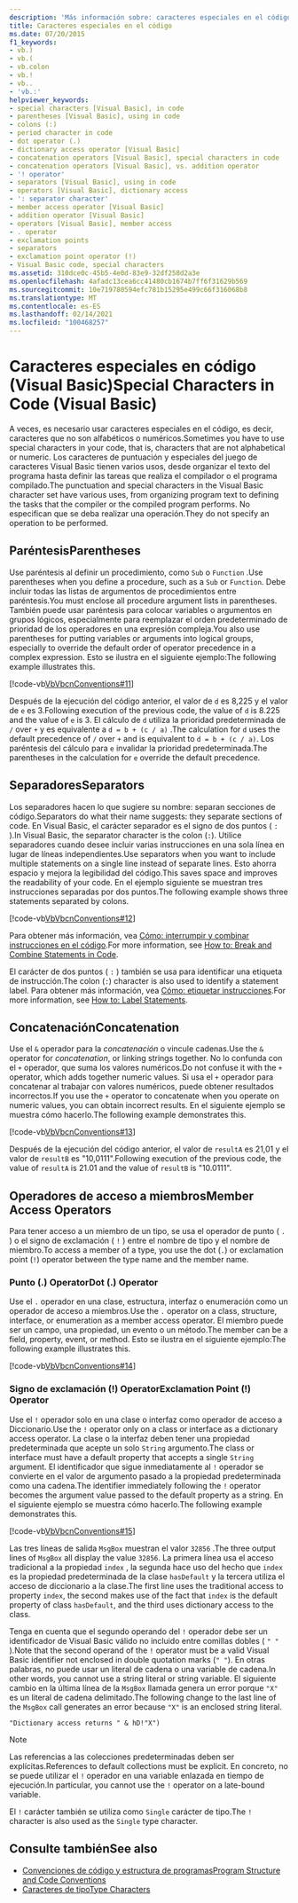 ```yaml
---
description: 'Más información sobre: caracteres especiales en el código (Visual Basic)'
title: Caracteres especiales en el código
ms.date: 07/20/2015
f1_keywords:
- vb.)
- vb.(
- vb.colon
- vb.!
- vb..
- 'vb.:'
helpviewer_keywords:
- special characters [Visual Basic], in code
- parentheses [Visual Basic], using in code
- colons (:)
- period character in code
- dot operator (.)
- dictionary access operator [Visual Basic]
- concatenation operators [Visual Basic], special characters in code
- concatenation operators [Visual Basic], vs. addition operator
- '! operator'
- separators [Visual Basic], using in code
- operators [Visual Basic], dictionary access
- ': separator character'
- member access operator [Visual Basic]
- addition operator [Visual Basic]
- operators [Visual Basic], member access
- . operator
- exclamation points
- separators
- exclamation point operator (!)
- Visual Basic code, special characters
ms.assetid: 310dce0c-45b5-4e0d-83e9-32df258d2a3e
ms.openlocfilehash: 4afadc13cea6cc41480cb1674b7ff6f31629b569
ms.sourcegitcommit: 10e719780594efc781b15295e499c66f316068b8
ms.translationtype: MT
ms.contentlocale: es-ES
ms.lasthandoff: 02/14/2021
ms.locfileid: "100468257"
---
```

# <a name="special-characters-in-code-visual-basic"></a><span data-ttu-id="f63a5-103">Caracteres especiales en código (Visual Basic)</span><span class="sxs-lookup"><span data-stu-id="f63a5-103">Special Characters in Code (Visual Basic)</span></span>

<span data-ttu-id="f63a5-104">A veces, es necesario usar caracteres especiales en el código, es decir, caracteres que no son alfabéticos o numéricos.</span><span class="sxs-lookup"><span data-stu-id="f63a5-104">Sometimes you have to use special characters in your code, that is, characters that are not alphabetical or numeric.</span></span> <span data-ttu-id="f63a5-105">Los caracteres de puntuación y especiales del juego de caracteres Visual Basic tienen varios usos, desde organizar el texto del programa hasta definir las tareas que realiza el compilador o el programa compilado.</span><span class="sxs-lookup"><span data-stu-id="f63a5-105">The punctuation and special characters in the Visual Basic character set have various uses, from organizing program text to defining the tasks that the compiler or the compiled program performs.</span></span> <span data-ttu-id="f63a5-106">No especifican que se deba realizar una operación.</span><span class="sxs-lookup"><span data-stu-id="f63a5-106">They do not specify an operation to be performed.</span></span>  
  
## <a name="parentheses"></a><span data-ttu-id="f63a5-107">Paréntesis</span><span class="sxs-lookup"><span data-stu-id="f63a5-107">Parentheses</span></span>  

 <span data-ttu-id="f63a5-108">Use paréntesis al definir un procedimiento, como `Sub` o `Function` .</span><span class="sxs-lookup"><span data-stu-id="f63a5-108">Use parentheses when you define a procedure, such as a `Sub` or `Function`.</span></span> <span data-ttu-id="f63a5-109">Debe incluir todas las listas de argumentos de procedimientos entre paréntesis.</span><span class="sxs-lookup"><span data-stu-id="f63a5-109">You must enclose all procedure argument lists in parentheses.</span></span> <span data-ttu-id="f63a5-110">También puede usar paréntesis para colocar variables o argumentos en grupos lógicos, especialmente para reemplazar el orden predeterminado de prioridad de los operadores en una expresión compleja.</span><span class="sxs-lookup"><span data-stu-id="f63a5-110">You also use parentheses for putting variables or arguments into logical groups, especially to override the default order of operator precedence in a complex expression.</span></span> <span data-ttu-id="f63a5-111">Esto se ilustra en el siguiente ejemplo:</span><span class="sxs-lookup"><span data-stu-id="f63a5-111">The following example illustrates this.</span></span>  
  
 [!code-vb[VbVbcnConventions#11](~/samples/snippets/visualbasic/VS_Snippets_VBCSharp/VbVbcnConventions/VB/Class1.vb#11)]  
  
 <span data-ttu-id="f63a5-112">Después de la ejecución del código anterior, el valor de `d` es 8,225 y el valor de `e` es 3.</span><span class="sxs-lookup"><span data-stu-id="f63a5-112">Following execution of the previous code, the value of `d` is 8.225 and the value of `e` is 3.</span></span> <span data-ttu-id="f63a5-113">El cálculo de `d` utiliza la prioridad predeterminada de `/` over `+` y es equivalente a `d = b + (c / a)` .</span><span class="sxs-lookup"><span data-stu-id="f63a5-113">The calculation for `d` uses the default precedence of `/` over `+` and is equivalent to `d = b + (c / a)`.</span></span> <span data-ttu-id="f63a5-114">Los paréntesis del cálculo para `e` invalidar la prioridad predeterminada.</span><span class="sxs-lookup"><span data-stu-id="f63a5-114">The parentheses in the calculation for `e` override the default precedence.</span></span>  
  
## <a name="separators"></a><span data-ttu-id="f63a5-115">Separadores</span><span class="sxs-lookup"><span data-stu-id="f63a5-115">Separators</span></span>  

 <span data-ttu-id="f63a5-116">Los separadores hacen lo que sugiere su nombre: separan secciones de código.</span><span class="sxs-lookup"><span data-stu-id="f63a5-116">Separators do what their name suggests: they separate sections of code.</span></span> <span data-ttu-id="f63a5-117">En Visual Basic, el carácter separador es el signo de dos puntos ( `:` ).</span><span class="sxs-lookup"><span data-stu-id="f63a5-117">In Visual Basic, the separator character is the colon (`:`).</span></span> <span data-ttu-id="f63a5-118">Utilice separadores cuando desee incluir varias instrucciones en una sola línea en lugar de líneas independientes.</span><span class="sxs-lookup"><span data-stu-id="f63a5-118">Use separators when you want to include multiple statements on a single line instead of separate lines.</span></span> <span data-ttu-id="f63a5-119">Esto ahorra espacio y mejora la legibilidad del código.</span><span class="sxs-lookup"><span data-stu-id="f63a5-119">This saves space and improves the readability of your code.</span></span> <span data-ttu-id="f63a5-120">En el ejemplo siguiente se muestran tres instrucciones separadas por dos puntos.</span><span class="sxs-lookup"><span data-stu-id="f63a5-120">The following example shows three statements separated by colons.</span></span>  
  
 [!code-vb[VbVbcnConventions#12](~/samples/snippets/visualbasic/VS_Snippets_VBCSharp/VbVbcnConventions/VB/Class1.vb#12)]  
  
 <span data-ttu-id="f63a5-121">Para obtener más información, vea [Cómo: interrumpir y combinar instrucciones en el código](how-to-break-and-combine-statements-in-code.md).</span><span class="sxs-lookup"><span data-stu-id="f63a5-121">For more information, see [How to: Break and Combine Statements in Code](how-to-break-and-combine-statements-in-code.md).</span></span>  
  
 <span data-ttu-id="f63a5-122">El carácter de dos puntos ( `:` ) también se usa para identificar una etiqueta de instrucción.</span><span class="sxs-lookup"><span data-stu-id="f63a5-122">The colon (`:`) character is also used to identify a statement label.</span></span> <span data-ttu-id="f63a5-123">Para obtener más información, vea [Cómo: etiquetar instrucciones](how-to-label-statements.md).</span><span class="sxs-lookup"><span data-stu-id="f63a5-123">For more information, see [How to: Label Statements](how-to-label-statements.md).</span></span>  
  
## <a name="concatenation"></a><span data-ttu-id="f63a5-124">Concatenación</span><span class="sxs-lookup"><span data-stu-id="f63a5-124">Concatenation</span></span>  

 <span data-ttu-id="f63a5-125">Use el `&` operador para la *concatenación* o vincule cadenas.</span><span class="sxs-lookup"><span data-stu-id="f63a5-125">Use the `&` operator for *concatenation*, or linking strings together.</span></span> <span data-ttu-id="f63a5-126">No lo confunda con el `+` operador, que suma los valores numéricos.</span><span class="sxs-lookup"><span data-stu-id="f63a5-126">Do not confuse it with the `+` operator, which adds together numeric values.</span></span> <span data-ttu-id="f63a5-127">Si usa el `+` operador para concatenar al trabajar con valores numéricos, puede obtener resultados incorrectos.</span><span class="sxs-lookup"><span data-stu-id="f63a5-127">If you use the `+` operator to concatenate when you operate on numeric values, you can obtain incorrect results.</span></span> <span data-ttu-id="f63a5-128">En el siguiente ejemplo se muestra cómo hacerlo.</span><span class="sxs-lookup"><span data-stu-id="f63a5-128">The following example demonstrates this.</span></span>  
  
 [!code-vb[VbVbcnConventions#13](~/samples/snippets/visualbasic/VS_Snippets_VBCSharp/VbVbcnConventions/VB/Class1.vb#13)]  
  
 <span data-ttu-id="f63a5-129">Después de la ejecución del código anterior, el valor de `resultA` es 21,01 y el valor de `resultB` es "10,0111".</span><span class="sxs-lookup"><span data-stu-id="f63a5-129">Following execution of the previous code, the value of `resultA` is 21.01 and the value of `resultB` is "10.0111".</span></span>  
  
## <a name="member-access-operators"></a><span data-ttu-id="f63a5-130">Operadores de acceso a miembros</span><span class="sxs-lookup"><span data-stu-id="f63a5-130">Member Access Operators</span></span>  

 <span data-ttu-id="f63a5-131">Para tener acceso a un miembro de un tipo, se usa el operador de punto ( `.` ) o el signo de exclamación ( `!` ) entre el nombre de tipo y el nombre de miembro.</span><span class="sxs-lookup"><span data-stu-id="f63a5-131">To access a member of a type, you use the dot (`.`) or exclamation point (`!`) operator between the type name and the member name.</span></span>  
  
### <a name="dot--operator"></a><span data-ttu-id="f63a5-132">Punto (.) Operator</span><span class="sxs-lookup"><span data-stu-id="f63a5-132">Dot (.) Operator</span></span>  

 <span data-ttu-id="f63a5-133">Use el `.` operador en una clase, estructura, interfaz o enumeración como un operador de acceso a miembros.</span><span class="sxs-lookup"><span data-stu-id="f63a5-133">Use the `.` operator on a class, structure, interface, or enumeration as a member access operator.</span></span> <span data-ttu-id="f63a5-134">El miembro puede ser un campo, una propiedad, un evento o un método.</span><span class="sxs-lookup"><span data-stu-id="f63a5-134">The member can be a field, property, event, or method.</span></span> <span data-ttu-id="f63a5-135">Esto se ilustra en el siguiente ejemplo:</span><span class="sxs-lookup"><span data-stu-id="f63a5-135">The following example illustrates this.</span></span>  
  
 [!code-vb[VbVbcnConventions#14](~/samples/snippets/visualbasic/VS_Snippets_VBCSharp/VbVbcnConventions/VB/Class1.vb#14)]  
  
### <a name="exclamation-point--operator"></a><span data-ttu-id="f63a5-136">Signo de exclamación (!) Operator</span><span class="sxs-lookup"><span data-stu-id="f63a5-136">Exclamation Point (!) Operator</span></span>  

 <span data-ttu-id="f63a5-137">Use el `!` operador solo en una clase o interfaz como operador de acceso a Diccionario.</span><span class="sxs-lookup"><span data-stu-id="f63a5-137">Use the `!` operator only on a class or interface as a dictionary access operator.</span></span> <span data-ttu-id="f63a5-138">La clase o la interfaz deben tener una propiedad predeterminada que acepte un solo `String` argumento.</span><span class="sxs-lookup"><span data-stu-id="f63a5-138">The class or interface must have a default property that accepts a single `String` argument.</span></span> <span data-ttu-id="f63a5-139">El identificador que sigue inmediatamente al `!` operador se convierte en el valor de argumento pasado a la propiedad predeterminada como una cadena.</span><span class="sxs-lookup"><span data-stu-id="f63a5-139">The identifier immediately following the `!` operator becomes the argument value passed to the default property as a string.</span></span> <span data-ttu-id="f63a5-140">En el siguiente ejemplo se muestra cómo hacerlo.</span><span class="sxs-lookup"><span data-stu-id="f63a5-140">The following example demonstrates this.</span></span>  
  
 [!code-vb[VbVbcnConventions#15](~/samples/snippets/visualbasic/VS_Snippets_VBCSharp/VbVbcnConventions/VB/Class1.vb#15)]  
  
 <span data-ttu-id="f63a5-141">Las tres líneas de salida `MsgBox` muestran el valor `32856` .</span><span class="sxs-lookup"><span data-stu-id="f63a5-141">The three output lines of `MsgBox` all display the value `32856`.</span></span> <span data-ttu-id="f63a5-142">La primera línea usa el acceso tradicional a la propiedad `index` , la segunda hace uso del hecho que `index` es la propiedad predeterminada de la clase `hasDefault` y la tercera utiliza el acceso de diccionario a la clase.</span><span class="sxs-lookup"><span data-stu-id="f63a5-142">The first line uses the traditional access to property `index`, the second makes use of the fact that `index` is the default property of class `hasDefault`, and the third uses dictionary access to the class.</span></span>  
  
 <span data-ttu-id="f63a5-143">Tenga en cuenta que el segundo operando del `!` operador debe ser un identificador de Visual Basic válido no incluido entre comillas dobles ( `" "` ).</span><span class="sxs-lookup"><span data-stu-id="f63a5-143">Note that the second operand of the `!` operator must be a valid Visual Basic identifier not enclosed in double quotation marks (`" "`).</span></span> <span data-ttu-id="f63a5-144">En otras palabras, no puede usar un literal de cadena o una variable de cadena.</span><span class="sxs-lookup"><span data-stu-id="f63a5-144">In other words, you cannot use a string literal or string variable.</span></span> <span data-ttu-id="f63a5-145">El siguiente cambio en la última línea de la `MsgBox` llamada genera un error porque `"X"` es un literal de cadena delimitado.</span><span class="sxs-lookup"><span data-stu-id="f63a5-145">The following change to the last line of the `MsgBox` call generates an error because `"X"` is an enclosed string literal.</span></span>  
  
 `"Dictionary access returns " & hD!"X")`  
  
> [!NOTE]
> <span data-ttu-id="f63a5-146">Las referencias a las colecciones predeterminadas deben ser explícitas.</span><span class="sxs-lookup"><span data-stu-id="f63a5-146">References to default collections must be explicit.</span></span> <span data-ttu-id="f63a5-147">En concreto, no se puede utilizar el `!` operador en una variable enlazada en tiempo de ejecución.</span><span class="sxs-lookup"><span data-stu-id="f63a5-147">In particular, you cannot use the `!` operator on a late-bound variable.</span></span>  
  
 <span data-ttu-id="f63a5-148">El `!` carácter también se utiliza como `Single` carácter de tipo.</span><span class="sxs-lookup"><span data-stu-id="f63a5-148">The `!` character is also used as the `Single` type character.</span></span>  
  
## <a name="see-also"></a><span data-ttu-id="f63a5-149">Consulte también</span><span class="sxs-lookup"><span data-stu-id="f63a5-149">See also</span></span>

- [<span data-ttu-id="f63a5-150">Convenciones de código y estructura de programas</span><span class="sxs-lookup"><span data-stu-id="f63a5-150">Program Structure and Code Conventions</span></span>](program-structure-and-code-conventions.md)
- [<span data-ttu-id="f63a5-151">Caracteres de tipo</span><span class="sxs-lookup"><span data-stu-id="f63a5-151">Type Characters</span></span>](../language-features/data-types/type-characters.md)
